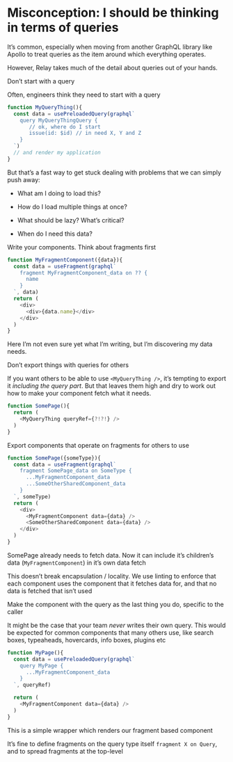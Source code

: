# Misconception: I should be thinking in terms of queries

It’s common, especially when moving from another GraphQL library like Apollo to treat queries as the item around which everything operates.

However, Relay takes much of the detail about queries out of your hands.

Don’t start with a query

Often, engineers think they need to start with a query

```js
function MyQueryThing(){
  const data = usePreloadedQuery(graphql`
    query MyQueryThingQuery {
       // ok, where do I start
       issue(id: $id) // in need X, Y and Z
    }
  `)
  // and render my application
}
```

But that’s a fast way to get stuck dealing with problems that we can simply push away:

*   What am I doing to load this?
    
*   How do I load multiple things at once?
    
*   What should be lazy? What’s critical?
    
*   When do I need this data?
    

Write your components. Think about fragments first

```js
function MyFragmentComponent({data}){
  const data = useFragment(graphql`
    fragment MyFragmentComponent_data on ?? {
      name
    }
  `, data)
  return (
    <div>
      <div>{data.name}</div>
    </div>
  )
}
```

Here I’m not even sure yet what I’m writing, but I’m discovering my data needs.

Don’t export things with queries for others

If you want others to be able to use `<MyQueryThing />`, it’s tempting to export it _including the query part_. But that leaves them high and dry to work out how to make your component fetch what it needs.

```js
function SomePage(){
  return (
    <MyQueryThing queryRef={?!?!} />
  )
}
```

Export components that operate on fragments for others to use

```js
function SomePage({someType}){
  const data = useFragment(graphql`
    fragment SomePage_data on SomeType {
      ...MyFragmentComponent_data
      ...SomeOtherSharedComponent_data
    }
  `, someType)
  return (
    <div>
      <MyFragmentComponent data={data} />
      <SomeOtherSharedComponent data={data} />
    </div>
  )
}
```

SomePage already needs to fetch data. Now it can include it’s children’s data (`MyFragmentComponent`) in it’s own data fetch

This doesn’t break encapsulation / locality. We use linting to enforce that each component uses the component that it fetches data for, and that no data is fetched that isn’t used

Make the component with the query as the last thing you do, specific to the caller

It might be the case that your team _never_ writes their own query. This would be expected for common components that many others use, like search boxes, typeaheads, hovercards, info boxes, plugins etc

```js
function MyPage(){
  const data = usePreloadedQuery(graphql`
    query MyPage {
      ...MyFragmentComponent_data
    }
  `, queryRef)

  return (
    <MyFragmentComponent data={data} />
  )
}
```

This is a simple wrapper which renders our fragment based component

It’s fine to define fragments on the query type itself `fragment X on Query`, and to spread fragments at the top-level
